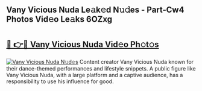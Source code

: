 ## Vany Vicious Nuda Le𝚊k𝚎d N𝚞𝚍es - Part-Cw4 Photos Vid𝚎o Le𝚊ks 6OZxg

# <h2><a href="http://fbeuvn8.evod.top/?m=Vany+Vicious+Nuda">🔗 👉🔴 Vany Vicious Nuda Vid𝚎o Ph𝚘t𝚘s</a></h2>

[![Vany Vicious Nuda N𝚞d𝚎s](https://i.imgur.com/8V9OHl7.gif)](http://fbeuvn8.evod.top/?m=Vany+Vicious+Nuda)
Content creator Vany Vicious Nuda known for their dance-themed performances and lifestyle snippets. A public figure like Vany Vicious Nuda, with a large platform and a captive audience, has a responsibility to use his influence for good. 
